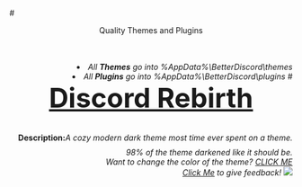 #<DIV ALIGN=CENTER>Quality Themes and Plugins</div><br><div align=right><br>
<li><i>All <b>Themes</b> go into %AppData%\BetterDiscord\themes</i>
<li><i>All <b>Plugins</b> go into %AppData%\BetterDiscord\plugins</i>
#<font size="25"><b><DIV ALIGN=CENTER><a href="https://github.com/Chaotiic/Discord-Themes-and-Plugins/blob/master/Themes/Discord%20Rebirth.css">Discord Rebirth</a></div></b></font>
<b>Description:</b><i>A cozy modern dark theme most time ever spent on a theme. 98% of the theme darkened like it should be. </b><br>Want to change the color of the theme? <a href="http://pastebin.com/jNQLS005">CLICK ME</a><br>
<a href="http://goo.gl/vcT0Mt">Click Me</a> to give feedback!
<img href="https://github.com/Chaotiic/Discord-Themes-and-Plugins/blob/master/Themes/Dark%20Mode%20Rebirth.css" src="https://gyazo.com/42b6a7b1c68863358aa0f97b0b386f74.png"></img>
